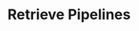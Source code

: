---
title: Retrieve Pipelines
excerpt: ''
deprecated: false
hidden: false
metadata:
  title: ''
  description: ''
  robots: index
next:
  description: ''
---